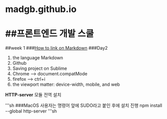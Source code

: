 # madgb.github.io
##프론트엔드 개발 스쿨
==================
##week 1
###[How to link on Markdown](http://daum.net)
###Day2
1. the language Markdown
2. Github
3. Saving project on Sublime
4. Chrome --> document.compatMode
5. firefox --> ctrl+i
6. the viewport matter: device-width, mobile, and web

**HTTP-server** 모듈 전역 설치

'''sh
###MacOS 사용자는 명령어 앞에 SUDO라고 붙인 후에 설치 진행
npm install --global http-server
'''sh